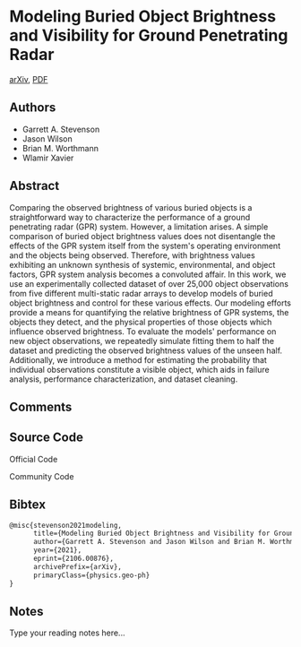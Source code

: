 
# Modeling Buried Object Brightness and Visibility for Ground Penetrating Radar

[arXiv](https://arxiv.org/abs/2106.0876), [PDF](https://arxiv.org/pdf/2106.0876.pdf)

## Authors

- Garrett A. Stevenson
- Jason Wilson
- Brian M. Worthmann
- Wlamir Xavier

## Abstract

Comparing the observed brightness of various buried objects is a straightforward way to characterize the performance of a ground penetrating radar (GPR) system. However, a limitation arises. A simple comparison of buried object brightness values does not disentangle the effects of the GPR system itself from the system's operating environment and the objects being observed. Therefore, with brightness values exhibiting an unknown synthesis of systemic, environmental, and object factors, GPR system analysis becomes a convoluted affair. In this work, we use an experimentally collected dataset of over 25,000 object observations from five different multi-static radar arrays to develop models of buried object brightness and control for these various effects. Our modeling efforts provide a means for quantifying the relative brightness of GPR systems, the objects they detect, and the physical properties of those objects which influence observed brightness. To evaluate the models' performance on new object observations, we repeatedly simulate fitting them to half the dataset and predicting the observed brightness values of the unseen half. Additionally, we introduce a method for estimating the probability that individual observations constitute a visible object, which aids in failure analysis, performance characterization, and dataset cleaning.

## Comments



## Source Code

Official Code



Community Code



## Bibtex

```tex
@misc{stevenson2021modeling,
      title={Modeling Buried Object Brightness and Visibility for Ground Penetrating Radar}, 
      author={Garrett A. Stevenson and Jason Wilson and Brian M. Worthmann and Wlamir Xavier},
      year={2021},
      eprint={2106.00876},
      archivePrefix={arXiv},
      primaryClass={physics.geo-ph}
}
```

## Notes

Type your reading notes here...

